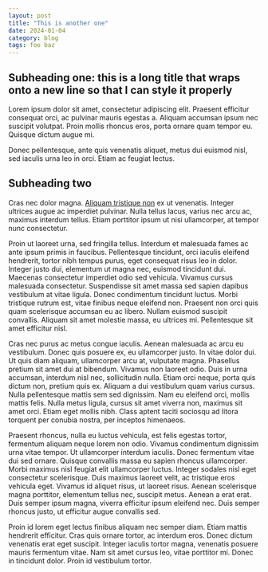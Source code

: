 ```yaml
---
layout: post
title: "This is another one"
date: 2024-01-04
category: blog
tags: foo baz
---
```


## Subheading one: this is a long title that wraps onto a new line so that I can style it properly

Lorem ipsum dolor sit amet, consectetur adipiscing elit. Praesent efficitur consequat orci, ac pulvinar mauris egestas a. Aliquam accumsan ipsum nec suscipit volutpat. Proin mollis rhoncus eros, porta ornare quam tempor eu. Quisque dictum augue mi.

Donec pellentesque, ante quis venenatis aliquet, metus dui euismod nisl, sed iaculis urna leo in orci. Etiam ac feugiat lectus.

<!--more-->

## Subheading two

Cras nec dolor magna. [Aliquam tristique non](https://google.com) ex ut venenatis. Integer ultrices augue ac imperdiet pulvinar. Nulla tellus lacus, varius nec arcu ac, maximus interdum tellus. Etiam porttitor ipsum ut nisi ullamcorper, at tempor nunc consectetur.

Proin ut laoreet urna, sed fringilla tellus. Interdum et malesuada fames ac ante ipsum primis in faucibus. Pellentesque tincidunt, orci iaculis eleifend hendrerit, tortor nibh tempus purus, eget consequat risus leo in dolor. Integer justo dui, elementum ut magna nec, euismod tincidunt dui. Maecenas consectetur imperdiet odio sed vehicula. Vivamus cursus malesuada consectetur. Suspendisse sit amet massa sed sapien dapibus vestibulum at vitae ligula. Donec condimentum tincidunt luctus. Morbi tristique rutrum est, vitae finibus neque eleifend non. Praesent non orci quis quam scelerisque accumsan eu ac libero. Nullam euismod suscipit convallis. Aliquam sit amet molestie massa, eu ultrices mi. Pellentesque sit amet efficitur nisl.

Cras nec purus ac metus congue iaculis. Aenean malesuada ac arcu eu vestibulum. Donec quis posuere ex, eu ullamcorper justo. In vitae dolor dui. Ut quis diam aliquam, ullamcorper arcu at, vulputate magna. Phasellus pretium sit amet dui at bibendum. Vivamus non laoreet odio. Duis in urna accumsan, interdum nisl nec, sollicitudin nulla. Etiam orci neque, porta quis dictum non, pretium quis ex. Aliquam a dui vestibulum quam varius cursus. Nulla pellentesque mattis sem sed dignissim. Nam eu eleifend orci, mollis mattis felis. Nulla metus ligula, cursus sit amet viverra non, maximus sit amet orci. Etiam eget mollis nibh. Class aptent taciti sociosqu ad litora torquent per conubia nostra, per inceptos himenaeos.

Praesent rhoncus, nulla eu luctus vehicula, est felis egestas tortor, fermentum aliquam neque lorem non odio. Vivamus condimentum dignissim urna vitae tempor. Ut ullamcorper interdum iaculis. Donec fermentum vitae dui sed ornare. Quisque convallis massa eu sapien rhoncus ullamcorper. Morbi maximus nisl feugiat elit ullamcorper luctus. Integer sodales nisl eget consectetur scelerisque. Duis maximus laoreet velit, ac tristique eros vehicula eget. Vivamus id aliquet risus, ut laoreet risus. Aenean scelerisque magna porttitor, elementum tellus nec, suscipit metus. Aenean a erat erat. Duis semper ipsum magna, viverra efficitur ipsum eleifend nec. Duis semper rhoncus justo, ut efficitur augue convallis sed.

Proin id lorem eget lectus finibus aliquam nec semper diam. Etiam mattis hendrerit efficitur. Cras quis ornare tortor, ac interdum eros. Donec dictum venenatis erat eget suscipit. Integer iaculis tortor magna, venenatis posuere mauris fermentum vitae. Nam sit amet cursus leo, vitae porttitor mi. Donec in tincidunt dolor. Proin id vestibulum tortor.
